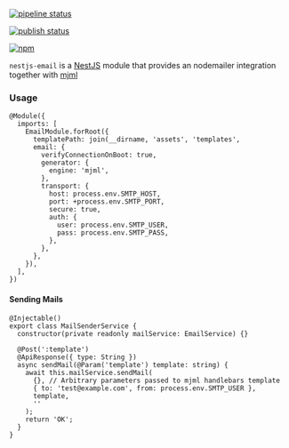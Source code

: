[![pipeline status](https://github.com/Alphaport-OG/nestjs-email/actions/workflows/node.js.yml/badge.svg)](https://github.com/alphaport-og/nestjs-email/commits/main)

[![publish status](https://github.com/Alphaport-OG/nestjs-email/actions/workflows/npm-publish.yml/badge.svg)](https://github.com/alphaport-og/nestjs-email/commits/main)

[![npm](https://img.shields.io/npm/v/nestjs-email)](https://www.npmjs.com/package/nestjs-email)

`nestjs-email` is a [NestJS](https://nestjs.com/) module that provides an nodemailer integration together with [mjml](https://mjml.io/)


### Usage

```
@Module({
  imports: [
    EmailModule.forRoot({
      templatePath: join(__dirname, 'assets', 'templates',
      email: {
        verifyConnectionOnBoot: true,
        generator: {
          engine: 'mjml',
        },
        transport: {
          host: process.env.SMTP_HOST,
          port: +process.env.SMTP_PORT,
          secure: true,
          auth: {
            user: process.env.SMTP_USER,
            pass: process.env.SMTP_PASS,
          },
        },
      },
    }),
  ],
})
```

#### Sending Mails
```
@Injectable()
export class MailSenderService {
  constructor(private readonly mailService: EmailService) {}

  @Post(':template')
  @ApiResponse({ type: String })
  async sendMail(@Param('template') template: string) {
    await this.mailService.sendMail(
      {}, // Arbitrary parameters passed to mjml handlebars template
      { to: 'test@example.com', from: process.env.SMTP_USER },
      template,
      ''
    );
    return 'OK';
  }
}
```